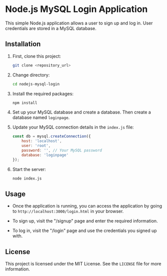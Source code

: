 # Node.js MySQL Login Application

This simple Node.js application allows a user to sign up and log in. User credentials are stored in a MySQL database.

## Installation

1. First, clone this project:

    ```bash
    git clone <repository_url>
    ```

2. Change directory:

    ```bash
    cd nodejs-mysql-login
    ```

3. Install the required packages:

    ```bash
    npm install
    ```

4. Set up your MySQL database and create a database. Then create a database named `loginpage`.

5. Update your MySQL connection details in the `index.js` file:

    ```javascript
    const db = mysql.createConnection({
        host: 'localhost',
        user: 'root',
        password: '', // Your MySQL password
        database: 'loginpage'
    });
    ```

6. Start the server:

    ```bash
    node index.js
    ```

## Usage

- Once the application is running, you can access the application by going to `http://localhost:3000/login.html` in your browser.

- To sign up, visit the "/signup" page and enter the required information.

- To log in, visit the "/login" page and use the credentials you signed up with.

## License

This project is licensed under the MIT License. See the `LICENSE` file for more information.
